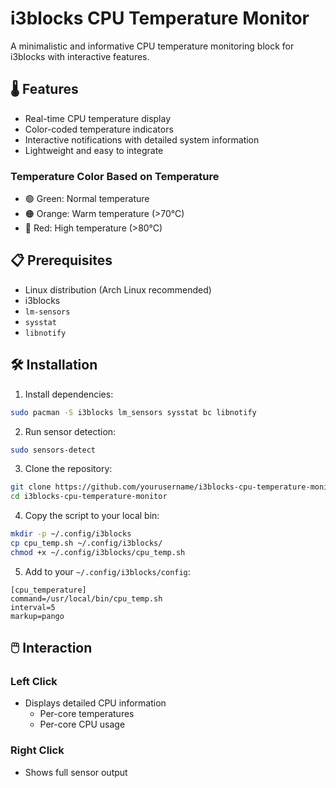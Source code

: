 # i3blocks CPU Temperature Monitor

A minimalistic and informative CPU temperature monitoring block for i3blocks with interactive features.

## 🌡️ Features

- Real-time CPU temperature display
- Color-coded temperature indicators
- Interactive notifications with detailed system information
- Lightweight and easy to integrate

### Temperature Color Based on Temperature

- 🟢 Green: Normal temperature
- 🟠 Orange: Warm temperature (>70°C)
- 🔴 Red: High temperature (>80°C)

## 📋 Prerequisites

- Linux distribution (Arch Linux recommended)
- i3blocks
- `lm-sensors`
- `sysstat`
- `libnotify`

## 🛠️ Installation

1. Install dependencies:
```bash
sudo pacman -S i3blocks lm_sensors sysstat bc libnotify
```

2. Run sensor detection:
```bash
sudo sensors-detect
```

3. Clone the repository:
```bash
git clone https://github.com/yourusername/i3blocks-cpu-temperature-monitor.git
cd i3blocks-cpu-temperature-monitor
```

4. Copy the script to your local bin:
```bash
mkdir -p ~/.config/i3blocks
cp cpu_temp.sh ~/.config/i3blocks/
chmod +x ~/.config/i3blocks/cpu_temp.sh
```
5. Add to your `~/.config/i3blocks/config`:
```
[cpu_temperature]
command=/usr/local/bin/cpu_temp.sh
interval=5
markup=pango
```

## 🖱️ Interaction

### Left Click
- Displays detailed CPU information
  - Per-core temperatures
  - Per-core CPU usage

### Right Click
- Shows full sensor output
